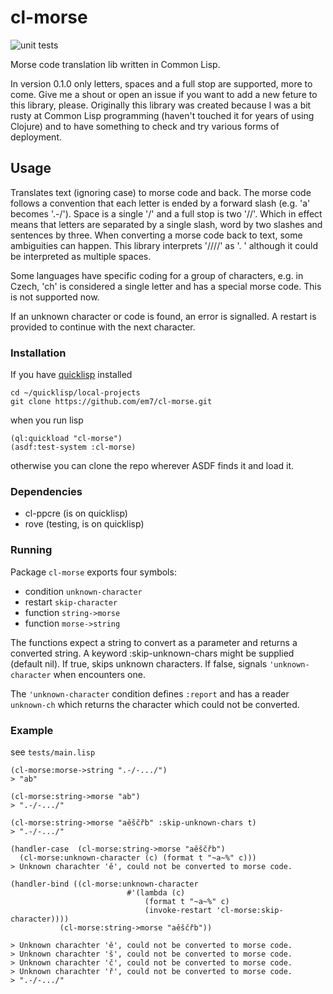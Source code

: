 # cl-morse

![unit tests](https://github.com/em7/cl-morse/actions/workflows/test-cl.yml/badge.svg)

Morse code translation lib written in Common Lisp.

In version 0.1.0 only letters, spaces and a full stop are supported, more to come. Give me a shout or open an issue if you want to add a new feture to this library, please. Originally this library was created because I was a bit rusty at Common Lisp programming (haven't touched it for years of using Clojure) and to have something to check and try various forms of deployment.

## Usage

Translates text (ignoring case) to morse code and back. The morse code follows a convention that each letter is ended by a forward slash (e.g. 'a' becomes '.-/'). Space is a single '/' and a full stop is two '//'. Which in effect means that letters are separated by a single slash, word by two slashes and sentences by three. When converting a morse code back to text, some ambiguities can happen. This library interprets '////' as '. ' although it could be interpreted as multiple spaces.

Some languages have specific coding for a group of characters, e.g. in Czech, 'ch' is considered a single letter and has a special morse code. This is not supported now.

If an unknown character or code is found, an error is signalled. A restart is provided to continue with the next character.

### Installation

If you have [quicklisp](https://www.quicklisp.org/) installed


```
cd ~/quicklisp/local-projects
git clone https://github.com/em7/cl-morse.git
```

when you run lisp

```
(ql:quickload "cl-morse")
(asdf:test-system :cl-morse)
```

otherwise you can clone the repo wherever ASDF finds it and load it.

### Dependencies

- cl-ppcre (is on quicklisp)
- rove (testing, is on quicklisp)

### Running

Package `cl-morse` exports four symbols:

- condition `unknown-character`
- restart `skip-character`
- function `string->morse`
- function `morse->string`

The functions expect a string to convert as a parameter and returns a converted string. A keyword :skip-unknown-chars might be supplied (default nil). If true, skips unknown characters. If false, signals `'unknown-character` when encounters one.

The `'unknown-character` condition defines `:report` and has a reader `unknown-ch` which returns the character which could not be converted.

### Example

see `tests/main.lisp`

```
(cl-morse:morse->string ".-/-.../")
> "ab"

(cl-morse:string->morse "ab")
> ".-/-.../"

(cl-morse:string->morse "aěščřb" :skip-unknown-chars t)
> ".-/-.../"

(handler-case  (cl-morse:string->morse "aěščřb")
  (cl-morse:unknown-character (c) (format t "~a~%" c)))
> Unknown charachter 'ě', could not be converted to morse code.

(handler-bind ((cl-morse:unknown-character
                          #'(lambda (c)
                              (format t "~a~%" c)
                              (invoke-restart 'cl-morse:skip-character))))
           (cl-morse:string->morse "aěščřb"))
           
> Unknown charachter 'ě', could not be converted to morse code.
> Unknown charachter 'š', could not be converted to morse code.
> Unknown charachter 'č', could not be converted to morse code.
> Unknown charachter 'ř', could not be converted to morse code.
> ".-/-.../"
```


